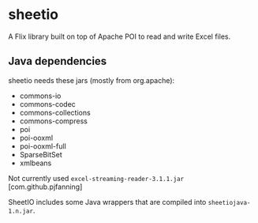# sheetio

A Flix library built on top of Apache POI to read and write Excel files.


## Java dependencies 

sheetio needs these jars (mostly from org.apache):

* commons-io
* commons-codec
* commons-collections
* commons-compress
* poi
* poi-ooxml
* poi-ooxml-full
* SparseBitSet
* xmlbeans

Not currently used `excel-streaming-reader-3.1.1.jar` [com.github.pjfanning]

SheetIO includes some Java wrappers that are compiled into `sheetiojava-1.n.jar`.


